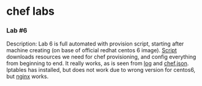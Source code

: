 # chef labs
### Lab #6
Description:
Lab 6 is full automated with provision script, starting after machine creating (on base of official redhat centos 6 image).
[Script]( chef.script.sh ) downloads resources we need for chef provisioning, and config everything from beginning to end. 
It really works, as is seen from [log]( console-output.file ) and [chef.json](chef.json).
Iptables has installed, but does not work due to wrong version for centos6, but [nginx]( curl_nginx.log ) works.

